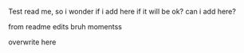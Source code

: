 Test read me, so i wonder if i add here if it will be ok?
can i add here?

from readme edits
bruh momentss

overwrite here

